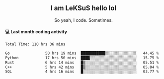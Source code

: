 <h2 align="center">I am LeKSuS hello lol</h2>
<p align="center">So yeah, I code. Sometimes.</p>

#### :computer: Last month coding activity
<!--START_SECTION:waka-->

```txt
Total Time: 110 hrs 36 mins

Go                50 hrs 19 mins  ███████████░░░░░░░░░░░░░░   44.45 %
Python            17 hrs 50 mins  ████░░░░░░░░░░░░░░░░░░░░░   15.75 %
Rust              6 hrs 14 mins   █▒░░░░░░░░░░░░░░░░░░░░░░░   05.51 %
C++               5 hrs 42 mins   █▒░░░░░░░░░░░░░░░░░░░░░░░   05.04 %
SQL               4 hrs 16 mins   █░░░░░░░░░░░░░░░░░░░░░░░░   03.77 %
```

<!--END_SECTION:waka-->
